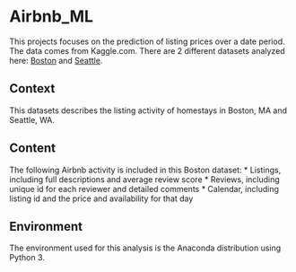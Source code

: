 # Airbnb_ML

This projects focuses on the prediction of listing prices over a date period. The data comes from Kaggle.com. There are 2 different datasets analyzed here: [Boston](https://www.kaggle.com/airbnb/boston) and [Seattle](https://www.kaggle.com/airbnb/seattle/data). 

## Context
This datasets describes the listing activity of homestays in Boston, MA and Seattle, WA.

## Content
The following Airbnb activity is included in this Boston dataset: 
    * Listings, including full descriptions and average review score 
    * Reviews, including unique id for each reviewer and detailed comments 
    * Calendar, including listing id and the price and availability for that day
    
    
## Environment
The environment used for this analysis is the Anaconda distribution using Python 3. 
    
    


